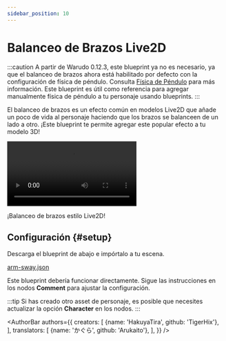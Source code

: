 ```yaml
---
sidebar_position: 10
---
```


# Balanceo de Brazos Live2D

:::caution
A partir de Warudo 0.12.3, este blueprint ya no es necesario, ya que el balanceo de brazos ahora está habilitado por defecto con la configuración de física de péndulo. Consulta [Física de Péndulo](../../mocap/pendulum-physics) para más información. Este blueprint es útil como referencia para agregar manualmente física de péndulo a tu personaje usando blueprints.
:::

El balanceo de brazos es un efecto común en modelos Live2D que añade un poco de vida al personaje haciendo que los brazos se balanceen de un lado a otro. ¡Este blueprint te permite agregar este popular efecto a tu modelo 3D!

<div style={{width: '100%'}} className="video-box"><video controls loop src="/doc-img/arm-sway.mp4" /></div>
<p class="img-desc">¡Balanceo de brazos estilo Live2D!</p>

## Configuración {#setup}

Descarga el blueprint de abajo e impórtalo a tu escena.

<a href="/blueprints/arm-sway.json" target="_blank" download>
<div className="file-box">
<p>
arm-sway.json
</p></div>
</a>

Este blueprint debería funcionar directamente. Sigue las instrucciones en los nodos **Comment** para ajustar la configuración.

:::tip
Si has creado otro asset de personaje, es posible que necesites actualizar la opción **Character** en los nodos.
:::

<AuthorBar authors={{
  creators: [
    {name: 'HakuyaTira', github: 'TigerHix'},
  ],
  translators: [
    {name: 'かぐら', github: 'Arukaito'},
  ],
}} />
